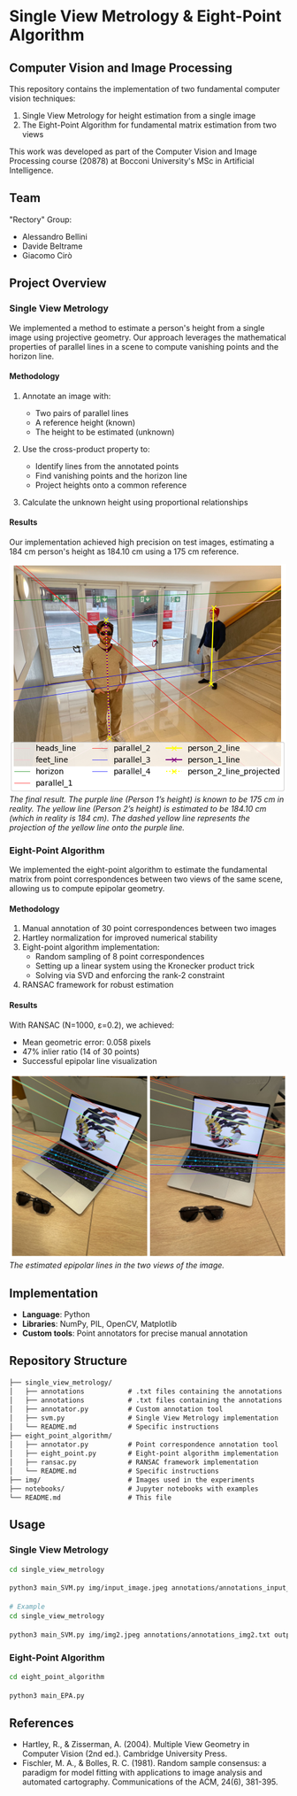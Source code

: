 # Single View Metrology & Eight-Point Algorithm
## Computer Vision and Image Processing

This repository contains the implementation of two fundamental computer vision techniques:
1. Single View Metrology for height estimation from a single image
2. The Eight-Point Algorithm for fundamental matrix estimation from two views

This work was developed as part of the Computer Vision and Image Processing course (20878) at Bocconi University's MSc in Artificial Intelligence.

## Team

"Rectory" Group:
- Alessandro Bellini
- Davide Beltrame
- Giacomo Cirò

## Project Overview

### Single View Metrology

We implemented a method to estimate a person's height from a single image using projective geometry. Our approach leverages the mathematical properties of parallel lines in a scene to compute vanishing points and the horizon line.

#### Methodology

1. Annotate an image with:
   - Two pairs of parallel lines
   - A reference height (known)
   - The height to be estimated (unknown)

2. Use the cross-product property to:
   - Identify lines from the annotated points
   - Find vanishing points and the horizon line
   - Project heights onto a common reference

3. Calculate the unknown height using proportional relationships

#### Results

Our implementation achieved high precision on test images, estimating a 184 cm person's height as 184.10 cm using a 175 cm reference.

![Single View Metrology Results](single-view-metrology/outputs/final.png) *The final result. The purple line (Person 1’s height) is known to be 175 cm in reality. The yellow line (Person 2’s height) is estimated to be 184.10 cm (which in reality is 184 cm). The dashed yellow line represents the projection of the yellow line onto the purple line.*

### Eight-Point Algorithm

We implemented the eight-point algorithm to estimate the fundamental matrix from point correspondences between two views of the same scene, allowing us to compute epipolar geometry.

#### Methodology

1. Manual annotation of 30 point correspondences between two images
2. Hartley normalization for improved numerical stability
3. Eight-point algorithm implementation:
   - Random sampling of 8 point correspondences
   - Setting up a linear system using the Kronecker product trick
   - Solving via SVD and enforcing the rank-2 constraint
4. RANSAC framework for robust estimation

#### Results

With RANSAC (N=1000, ε=0.2), we achieved:
- Mean geometric error: 0.058 pixels
- 47% inlier ratio (14 of 30 points)
- Successful epipolar line visualization

![Epipolar Lines](eight-point-algorithm/outputs/epipolar_giratina_occhiali_ransac.png) *The estimated epipolar lines in the two views of the image.*

## Implementation

- **Language**: Python
- **Libraries**: NumPy, PIL, OpenCV, Matplotlib
- **Custom tools**: Point annotators for precise manual annotation

## Repository Structure

```
├── single_view_metrology/
│   ├── annotations           # .txt files containing the annotations
│   ├── annotations           # .txt files containing the annotations
│   ├── annotator.py          # Custom annotation tool
│   ├── svm.py                # Single View Metrology implementation
│   └── README.md             # Specific instructions
├── eight_point_algorithm/
│   ├── annotator.py          # Point correspondence annotation tool
│   ├── eight_point.py        # Eight-point algorithm implementation
│   ├── ransac.py             # RANSAC framework implementation
│   └── README.md             # Specific instructions
├── img/                      # Images used in the experiments
├── notebooks/                # Jupyter notebooks with examples
└── README.md                 # This file
```

## Usage

### Single View Metrology

```bash
cd single_view_metrology

python3 main_SVM.py img/input_image.jpeg annotations/annotations_input_image.txt outputs/output_image.jpeg <reference_length_in_cm>

# Example
cd single_view_metrology

python3 main_SVM.py img/img2.jpeg annotations/annotations_img2.txt outputs/output_img2.jpeg 175
```

### Eight-Point Algorithm

```bash
cd eight_point_algorithm

python3 main_EPA.py
```

## References

- Hartley, R., & Zisserman, A. (2004). Multiple View Geometry in Computer Vision (2nd ed.). Cambridge University Press.
- Fischler, M. A., & Bolles, R. C. (1981). Random sample consensus: a paradigm for model fitting with applications to image analysis and automated cartography. Communications of the ACM, 24(6), 381-395.
